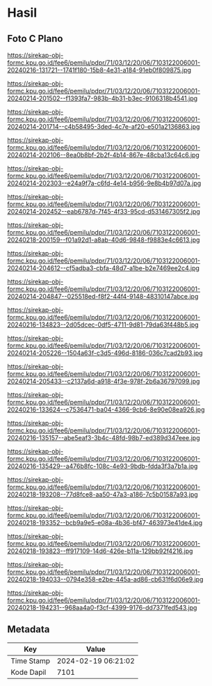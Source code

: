 # Hasil

## Foto C Plano

https://sirekap-obj-formc.kpu.go.id/fee6/pemilu/pdpr/71/03/12/20/06/7103122006001-20240216-131721--1741f180-15b8-4e31-a184-91eb0f809875.jpg

https://sirekap-obj-formc.kpu.go.id/fee6/pemilu/pdpr/71/03/12/20/06/7103122006001-20240214-201502--f1393fa7-983b-4b31-b3ec-9106318b4541.jpg

https://sirekap-obj-formc.kpu.go.id/fee6/pemilu/pdpr/71/03/12/20/06/7103122006001-20240214-201714--c4b58495-3ded-4c7e-af20-e501a2136863.jpg

https://sirekap-obj-formc.kpu.go.id/fee6/pemilu/pdpr/71/03/12/20/06/7103122006001-20240214-202106--8ea0b8bf-2b2f-4b14-867e-48cba13c64c6.jpg

https://sirekap-obj-formc.kpu.go.id/fee6/pemilu/pdpr/71/03/12/20/06/7103122006001-20240214-202303--e24a9f7a-c6fd-4e14-b956-9e8b4b97d07a.jpg

https://sirekap-obj-formc.kpu.go.id/fee6/pemilu/pdpr/71/03/12/20/06/7103122006001-20240214-202452--eab6787d-7f45-4f33-95cd-d531467305f2.jpg

https://sirekap-obj-formc.kpu.go.id/fee6/pemilu/pdpr/71/03/12/20/06/7103122006001-20240218-200159--f01a92d1-a8ab-40d6-9848-f9883e4c6613.jpg

https://sirekap-obj-formc.kpu.go.id/fee6/pemilu/pdpr/71/03/12/20/06/7103122006001-20240214-204612--cf5adba3-cbfa-48d7-a1be-b2e7469ee2c4.jpg

https://sirekap-obj-formc.kpu.go.id/fee6/pemilu/pdpr/71/03/12/20/06/7103122006001-20240214-204847--025518ed-f8f2-44f4-9148-48310147abce.jpg

https://sirekap-obj-formc.kpu.go.id/fee6/pemilu/pdpr/71/03/12/20/06/7103122006001-20240216-134823--2d05dcec-0df5-4711-9d81-79da63f448b5.jpg

https://sirekap-obj-formc.kpu.go.id/fee6/pemilu/pdpr/71/03/12/20/06/7103122006001-20240214-205226--1504a63f-c3d5-496d-8186-036c7cad2b93.jpg

https://sirekap-obj-formc.kpu.go.id/fee6/pemilu/pdpr/71/03/12/20/06/7103122006001-20240214-205433--c2137a6d-a918-4f3e-978f-2b6a36797099.jpg

https://sirekap-obj-formc.kpu.go.id/fee6/pemilu/pdpr/71/03/12/20/06/7103122006001-20240216-133624--c7536471-ba04-4366-9cb6-8e90e08ea926.jpg

https://sirekap-obj-formc.kpu.go.id/fee6/pemilu/pdpr/71/03/12/20/06/7103122006001-20240216-135157--abe5eaf3-3b4c-48fd-98b7-ed389d347eee.jpg

https://sirekap-obj-formc.kpu.go.id/fee6/pemilu/pdpr/71/03/12/20/06/7103122006001-20240216-135429--a476b8fc-108c-4e93-9bdb-fdda3f3a7b1a.jpg

https://sirekap-obj-formc.kpu.go.id/fee6/pemilu/pdpr/71/03/12/20/06/7103122006001-20240218-193208--77d8fce8-aa50-47a3-a186-7c5b01587a93.jpg

https://sirekap-obj-formc.kpu.go.id/fee6/pemilu/pdpr/71/03/12/20/06/7103122006001-20240218-193352--bcb9a9e5-e08a-4b36-bf47-463973e41de4.jpg

https://sirekap-obj-formc.kpu.go.id/fee6/pemilu/pdpr/71/03/12/20/06/7103122006001-20240218-193823--ff917109-14d6-426e-b11a-129bb92f4216.jpg

https://sirekap-obj-formc.kpu.go.id/fee6/pemilu/pdpr/71/03/12/20/06/7103122006001-20240218-194033--0794e358-e2be-445a-ad86-cb631f6d06e9.jpg

https://sirekap-obj-formc.kpu.go.id/fee6/pemilu/pdpr/71/03/12/20/06/7103122006001-20240218-194231--968aa4a0-f3cf-4399-9176-dd7371fed543.jpg


## Metadata

| Key        | Value               |
| ---------- | ------------------- |
| Time Stamp | 2024-02-19 06:21:02 |
| Kode Dapil | 7101                |



